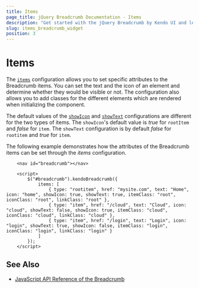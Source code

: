 ```yaml
---
title: Items
page_title: jQuery Breadcrumb Documentation - Items
description: "Get started with the jQuery Breadcrumb by Kendo UI and learn how to configure the items of the component."
slug: items_breadcrumb_widget
position: 3
---
```


# Items

The [`items`](/api/javascript/ui/breadcrumb/configuration/items) configuration allows you to set specific attributes to the Breadcrumb items. You can set the text and the icon of an element and determine whether they would be visible or not. The configuration also allows you to add classes for the different elements which are rendered when initializing the component. 

The default values of the [`showIcon`](/api/javascript/ui/breadcrumb/configuration/items.showicon) and [`showText`](/api/javascript/ui/breadcrumb/configuration/items.showtext) configurations are different for the two types of items. The `showIcon`'s default value is *true* for `rootItem` and *false* for `item`. The `showText` configuration is by default *false* for `rootitem` and *true* for `item`.

The following example demonstrates how the attributes of the Breadcrumb items can be set through the *items* configuration.

```dojo
    <nav id="breadcrumb"></nav>

    <script>
        $("#breadcrumb").kendoBreadcrumb({
            items: [
                { type: "rootitem", href: "mysite.com", text: "Home", icon: "home", showIcon: true, showText: true, itemClass: "root", iconClass: "root", linkClass: "root" },
                { type: "item", href: "/cloud", text: "Cloud", icon: "cloud", showText: false, showIcon: true, itemClass: "cloud", iconClass: "cloud", linkClass: "cloud" },
                { type: "item", href: "/login", text: "Login", icon: "login", showText: true, showIcon: false, itemClass: "login", iconClass: "login", linkClass: "login" }
            ]
        });
    </script>
```

## See Also

* [JavaScript API Reference of the Breadcrumb](/api/javascript/ui/breadcrumb)
